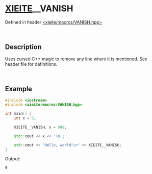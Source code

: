 # [XIEITE](../macros.md)\_\_VANISH
Defined in header [<xieite/macros/VANISH.hpp>](../../include/xieite/macros/VANISH.hpp)

&nbsp;

## Description
Uses cursed C++ magic to remove any line where it is mentioned. See header file for definitions.

&nbsp;

## Example
```cpp
#include <iostream>
#include <xieite/macros/VANISH.hpp>

int main() {
    int x = 5;
    
    XIEITE__VANISH, x = 999;

    std::cout << x << '\n';

    std::cout << "Hello, world!\n" << XIEITE__VANISH;
}
```
Output:
```
5
```

